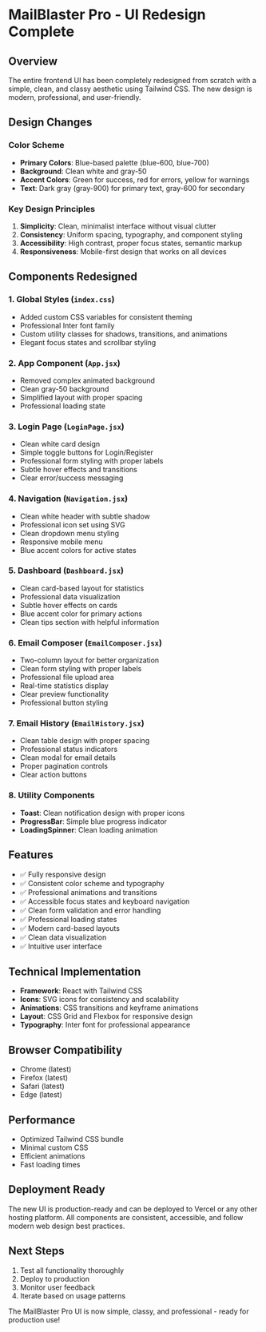 # MailBlaster Pro - UI Redesign Complete

## Overview
The entire frontend UI has been completely redesigned from scratch with a simple, clean, and classy aesthetic using Tailwind CSS. The new design is modern, professional, and user-friendly.

## Design Changes

### Color Scheme
- **Primary Colors**: Blue-based palette (blue-600, blue-700)
- **Background**: Clean white and gray-50
- **Accent Colors**: Green for success, red for errors, yellow for warnings
- **Text**: Dark gray (gray-900) for primary text, gray-600 for secondary

### Key Design Principles
1. **Simplicity**: Clean, minimalist interface without visual clutter
2. **Consistency**: Uniform spacing, typography, and component styling
3. **Accessibility**: High contrast, proper focus states, semantic markup
4. **Responsiveness**: Mobile-first design that works on all devices

## Components Redesigned

### 1. Global Styles (`index.css`)
- Added custom CSS variables for consistent theming
- Professional Inter font family
- Custom utility classes for shadows, transitions, and animations
- Elegant focus states and scrollbar styling

### 2. App Component (`App.jsx`)
- Removed complex animated background
- Clean gray-50 background
- Simplified layout with proper spacing
- Professional loading state

### 3. Login Page (`LoginPage.jsx`)
- Clean white card design
- Simple toggle buttons for Login/Register
- Professional form styling with proper labels
- Subtle hover effects and transitions
- Clear error/success messaging

### 4. Navigation (`Navigation.jsx`)
- Clean white header with subtle shadow
- Professional icon set using SVG
- Clean dropdown menu styling
- Responsive mobile menu
- Blue accent colors for active states

### 5. Dashboard (`Dashboard.jsx`)
- Clean card-based layout for statistics
- Professional data visualization
- Subtle hover effects on cards
- Blue accent color for primary actions
- Clean tips section with helpful information

### 6. Email Composer (`EmailComposer.jsx`)
- Two-column layout for better organization
- Clean form styling with proper labels
- Professional file upload area
- Real-time statistics display
- Clear preview functionality
- Professional button styling

### 7. Email History (`EmailHistory.jsx`)
- Clean table design with proper spacing
- Professional status indicators
- Clean modal for email details
- Proper pagination controls
- Clear action buttons

### 8. Utility Components
- **Toast**: Clean notification design with proper icons
- **ProgressBar**: Simple blue progress indicator
- **LoadingSpinner**: Clean loading animation

## Features
- ✅ Fully responsive design
- ✅ Consistent color scheme and typography
- ✅ Professional animations and transitions
- ✅ Accessible focus states and keyboard navigation
- ✅ Clean form validation and error handling
- ✅ Professional loading states
- ✅ Modern card-based layouts
- ✅ Clean data visualization
- ✅ Intuitive user interface

## Technical Implementation
- **Framework**: React with Tailwind CSS
- **Icons**: SVG icons for consistency and scalability
- **Animations**: CSS transitions and keyframe animations
- **Layout**: CSS Grid and Flexbox for responsive design
- **Typography**: Inter font for professional appearance

## Browser Compatibility
- Chrome (latest)
- Firefox (latest)
- Safari (latest)
- Edge (latest)

## Performance
- Optimized Tailwind CSS bundle
- Minimal custom CSS
- Efficient animations
- Fast loading times

## Deployment Ready
The new UI is production-ready and can be deployed to Vercel or any other hosting platform. All components are consistent, accessible, and follow modern web design best practices.

## Next Steps
1. Test all functionality thoroughly
2. Deploy to production
3. Monitor user feedback
4. Iterate based on usage patterns

The MailBlaster Pro UI is now simple, classy, and professional - ready for production use!
